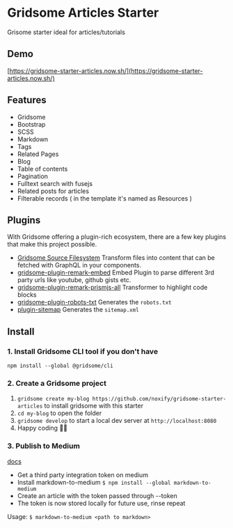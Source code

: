 # Gridsome Articles Starter

Grisome starter ideal for articles/tutorials

## Demo

[https://gridsome-starter-articles.now.sh/](https://gridsome-starter-articles.now.sh/)

## Features

- Gridsome
- Bootstrap
- SCSS
- Markdown
- Tags
- Related Pages
- Blog
- Table of contents
- Pagination
- Fulltext search with fusejs
- Related posts for articles
- Filterable records ( in the template it's named as Resources )

## Plugins

With Gridsome offering a plugin-rich ecosystem, there are a few key plugins that make this project possible.

- [Gridsome Source Filesystem](https://gridsome.org/plugins/@gridsome/source-filesystem) Transform files into content that can be fetched with GraphQL in your components.
- [gridsome-plugin-remark-embed](https://gridsome.org/plugins/@noxify/gridsome-plugin-remark-embed) Embed Plugin to parse different 3rd party urls like youtube, github gists etc.
- [gridsome-plugin-remark-prismjs-all](https://gridsome.org/plugins/gridsome-plugin-remark-prismjs-all) Transformer to highlight code blocks
- [gridsome-plugin-robots-txt](https://gridsome.org/plugins/gridsome-plugin-robots-txt) Generates the `robots.txt`
- [plugin-sitemap](https://gridsome.org/plugins/@gridsome/plugin-sitemap) Generates the `sitemap.xml`

## Install

### 1. Install Gridsome CLI tool if you don't have

`npm install --global @gridsome/cli`

### 2. Create a Gridsome project

1. `gridsome create my-blog https://github.com/noxify/gridsome-starter-articles` to install gridsome with this starter
2. `cd my-blog` to open the folder
3. `gridsome develop` to start a local dev server at `http://localhost:8080`
4. Happy coding 🎉🙌

### 3. Publish to Medium

[docs](https://github.com/yoshuawuyts/markdown-to-medium)

- Get a third party integration token on medium
- Install markdown-to-medium `$ npm install --global markdown-to-medium`
- Create an article with the token passed through --token
- The token is now stored locally for future use, rinse repeat

Usage: `$ markdown-to-medium <path to markdown>`
